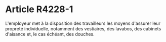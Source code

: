 # Article R4228-1

  
L'employeur met à la disposition des travailleurs les moyens d'assurer leur propreté individuelle, notamment des vestiaires, des lavabos, des cabinets d'aisance et, le cas échéant, des douches.